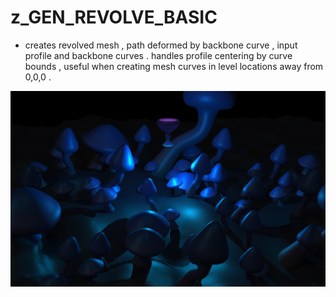 # z_GEN_REVOLVE_BASIC
- creates revolved mesh , path deformed by backbone curve , input profile and backbone curves . handles profile centering by curve bounds , useful when creating mesh curves in level locations away from 0,0,0 .  

![z_GEN_REVOLVE_BASIC](https://raw.githubusercontent.com/CorvaeOboro/zenv/master/hip/z_GEN_REVOLVE_BASIC/z_GEN_REVOLVE_BASIC.jpg?raw=true "z_GEN_REVOLVE_BASIC")




